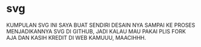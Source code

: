 # svg
KUMPULAN SVG
INI SAYA BUAT SENDIRI DESAIN NYA SAMPAI KE PROSES MENJADIKANNYA SVG DI GITHUB, JADI KALAU MAU PAKAI PLIS FORK AJA DAN KASIH KREDIT DI WEB KAMUUU, MAACIHHH.
